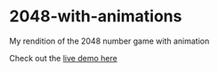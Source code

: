 # 2048-with-animations

My rendition of the 2048 number game with animation

Check out the [live demo here](https://2048-with-animations.vercel.app/)